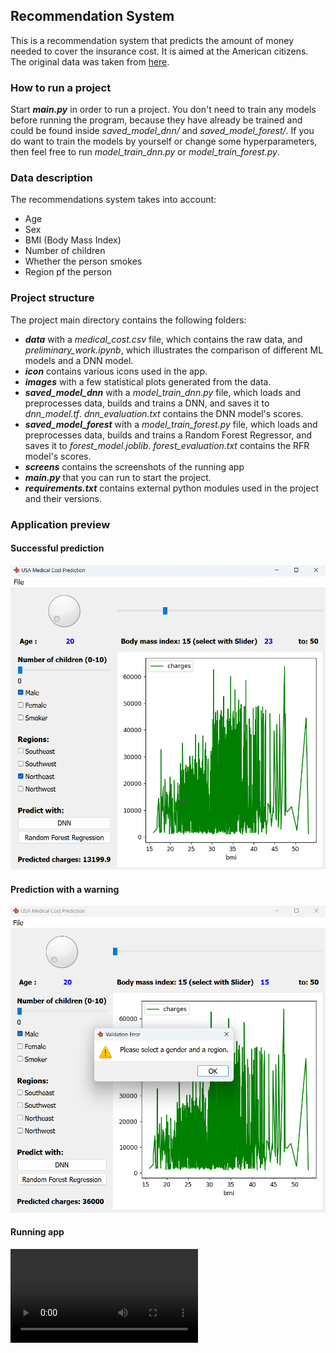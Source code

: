 ## Recommendation System

This is a recommendation system that predicts the amount of money needed to cover the insurance cost. It is aimed at the American citizens.
The original data was taken from [here](https://www.kaggle.com/datasets/mirichoi0218/insurance/data).


### How to run a project
Start ***main.py*** in order to run a project.
You don't need to train any models before running the program, because they have already be trained and could be found inside *saved_model_dnn/* and *saved_model_forest/*. If you do want to train the models by yourself or change some hyperparameters, then feel free to run *model_train_dnn.py* or *model_train_forest.py*.


### Data description
The recommendations system takes into account:
- Age
- Sex
- BMI (Body Mass Index)
- Number of children
- Whether the person smokes
- Region pf the person


### Project structure
The project main directory contains the following folders:
- ***data*** with a *medical_cost.csv* file, which contains the raw data, and *preliminary_work.ipynb*, which illustrates the comparison of different ML models and a DNN model.
- ***icon*** contains various icons used in the app.
- ***images*** with a few statistical plots generated from the data.
- ***saved_model_dnn*** with a *model_train_dnn.py* file, which loads and preprocesses data, builds and trains a DNN, and saves it to *dnn_model.tf*. *dnn_evaluation.txt* contains the DNN model's scores.
- ***saved_model_forest*** with a *model_train_forest.py* file, which loads and preprocesses data, builds and trains a Random Forest Regressor, and saves it to *forest_model.joblib*. *forest_evaluation.txt* contains the RFR model's scores.
- ***screens*** contains the screenshots of the running app
- ***main.py*** that you can run to start the project.
- ***requirements.txt*** contains external python modules used in the project and their versions.


### Application preview
#### Successful prediction
![Screenshot of a successful prediction](/screens/successful_prediction.png)
#### Prediction with a warning
![Prediction with a warning](/screens/prediction_with_warning.png)
#### Running app
<video src="/screens/running_app.mp4">
</video>
